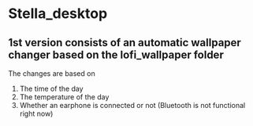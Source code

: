 # Stella_desktop

## 1st version consists of an automatic wallpaper changer based on the lofi_wallpaper folder
The changes are based on 
  1. The time of the day
  2. The temperature of the day
  3. Whether an earphone is connected or not (Bluetooth is not functional right now)
